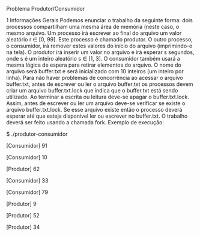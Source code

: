 Problema Produtor/Consumidor

1 Informações Gerais
Podemos enunciar o trabalho da seguinte forma: dois processos compartilham uma mesma área de memória (neste caso, o mesmo arquivo. Um processo irá escrever ao final do arquivo um valor aleatório r ∈ [0, 99].
Este processo é chamado produtor. O outro processo, o consumidor, irá remover estes valores do início do arquivo (imprimindo-o na tela). O produtor irá inserir um valor no arquivo e irá esperar s segundos, onde s é um inteiro
aleatório s ∈ [1, 3]. O consumidor também usará a mesma lógica de espera para retirar elementos do arquivo. O nome do arquivo será buffer.txt e será inicializado com 10 inteiros (um inteiro por linha). Para não haver problemas de
concorrência ao acessar o arquivo buffer.txt, antes de escrever ou ler o arquivo buffer.txt os processos devem criar um arquivo buffer.txt.lock que indica que o buffer.txt está sendo utilizado. Ao terminar a escrita ou leitura
deve-se apagar o buffer.txt.lock. Assim, antes de escrever ou ler um arquivo deve-se verificar se existe o arquivo buffer.txt.lock. Se esse arquivo existe então o processo deverá esperar até que esteja disponível ler ou escrever no
buffer.txt. O trabalho deverá ser feito usando a chamada fork. Exemplo de execução:

$ ./produtor-consumidor

[Consumidor] 91

[Consumidor] 10

[Produtor] 62

[Consumidor] 33

[Consumidor] 79

[Produtor] 9

[Produtor] 52

[Produtor] 34
